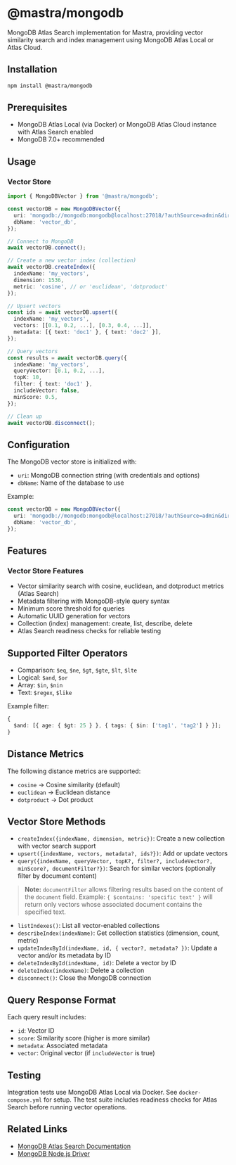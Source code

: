 # @mastra/mongodb

MongoDB Atlas Search implementation for Mastra, providing vector similarity search and index management using MongoDB Atlas Local or Atlas Cloud.

## Installation

```bash
npm install @mastra/mongodb
```

## Prerequisites

- MongoDB Atlas Local (via Docker) or MongoDB Atlas Cloud instance with Atlas Search enabled
- MongoDB 7.0+ recommended

## Usage

### Vector Store

```typescript
import { MongoDBVector } from '@mastra/mongodb';

const vectorDB = new MongoDBVector({
  uri: 'mongodb://mongodb:mongodb@localhost:27018/?authSource=admin&directConnection=true',
  dbName: 'vector_db',
});

// Connect to MongoDB
await vectorDB.connect();

// Create a new vector index (collection)
await vectorDB.createIndex({
  indexName: 'my_vectors',
  dimension: 1536,
  metric: 'cosine', // or 'euclidean', 'dotproduct'
});

// Upsert vectors
const ids = await vectorDB.upsert({
  indexName: 'my_vectors',
  vectors: [[0.1, 0.2, ...], [0.3, 0.4, ...]],
  metadata: [{ text: 'doc1' }, { text: 'doc2' }],
});

// Query vectors
const results = await vectorDB.query({
  indexName: 'my_vectors',
  queryVector: [0.1, 0.2, ...],
  topK: 10,
  filter: { text: 'doc1' },
  includeVector: false,
  minScore: 0.5,
});

// Clean up
await vectorDB.disconnect();
```

## Configuration

The MongoDB vector store is initialized with:

- `uri`: MongoDB connection string (with credentials and options)
- `dbName`: Name of the database to use

Example:

```typescript
const vectorDB = new MongoDBVector({
  uri: 'mongodb://mongodb:mongodb@localhost:27018/?authSource=admin&directConnection=true',
  dbName: 'vector_db',
});
```

## Features

### Vector Store Features

- Vector similarity search with cosine, euclidean, and dotproduct metrics (Atlas Search)
- Metadata filtering with MongoDB-style query syntax
- Minimum score threshold for queries
- Automatic UUID generation for vectors
- Collection (index) management: create, list, describe, delete
- Atlas Search readiness checks for reliable testing

## Supported Filter Operators

- Comparison: `$eq`, `$ne`, `$gt`, `$gte`, `$lt`, `$lte`
- Logical: `$and`, `$or`
- Array: `$in`, `$nin`
- Text: `$regex`, `$like`

Example filter:

```typescript
{
  $and: [{ age: { $gt: 25 } }, { tags: { $in: ['tag1', 'tag2'] } }];
}
```

## Distance Metrics

The following distance metrics are supported:

- `cosine` → Cosine similarity (default)
- `euclidean` → Euclidean distance
- `dotproduct` → Dot product

## Vector Store Methods

- `createIndex({indexName, dimension, metric})`: Create a new collection with vector search support
- `upsert({indexName, vectors, metadata?, ids?})`: Add or update vectors
- `query({indexName, queryVector, topK?, filter?, includeVector?, minScore?, documentFilter?})`: Search for similar vectors (optionally filter by document content)

> **Note:** `documentFilter` allows filtering results based on the content of the `document` field. Example: `{ $contains: 'specific text' }` will return only vectors whose associated document contains the specified text.

- `listIndexes()`: List all vector-enabled collections
- `describeIndex(indexName)`: Get collection statistics (dimension, count, metric)
- `updateIndexById(indexName, id, { vector?, metadata? })`: Update a vector and/or its metadata by ID
- `deleteIndexById(indexName, id)`: Delete a vector by ID
- `deleteIndex(indexName)`: Delete a collection
- `disconnect()`: Close the MongoDB connection

## Query Response Format

Each query result includes:

- `id`: Vector ID
- `score`: Similarity score (higher is more similar)
- `metadata`: Associated metadata
- `vector`: Original vector (if `includeVector` is true)

## Testing

Integration tests use MongoDB Atlas Local via Docker. See `docker-compose.yml` for setup. The test suite includes readiness checks for Atlas Search before running vector operations.

## Related Links

- [MongoDB Atlas Search Documentation](https://www.mongodb.com/docs/atlas/atlas-search/)
- [MongoDB Node.js Driver](https://mongodb.github.io/node-mongodb-native/)
